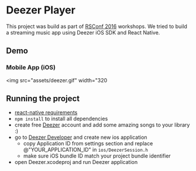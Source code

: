 # Deezer Player

This project was build as part of [RSConf 2016](http://2016.conf.rollingscopes.com/) workshops. We tried to build a streaming music app using Deezer iOS SDK and React Native.

## Demo

### Mobile App (iOS)
<img src="assets/deezer.gif" width="320

## Running the project
- [react-native requirements](https://facebook.github.io/react-native/docs/getting-started.html#requirements)
- `npm install` to install all dependencies
- create free [Deezer](http://www.deezer.com/) account and add some amazing songs to your library :)
- go to [Deezer Developer](http://developers.deezer.com/) and create new ios application
  * copy Application ID from settings section and replace @"YOUR_APPLICATION_ID" in `ios/DeezerSession.h`
  * make sure iOS bundle ID match your project bundle identifier
- open Deezer.xcodeproj and run Deezer application
